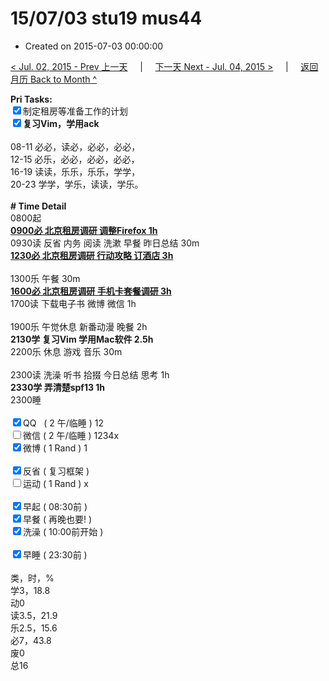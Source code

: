 # 15/07/03 stu19 mus44

- Created on 2015-07-03 00:00:00

[< Jul. 02, 2015 - Prev 上一天](_archived/lifelogs/2015/07/d02.md) &nbsp; &nbsp; | &nbsp; &nbsp; [下一天 Next - Jul. 04, 2015 >](_archived/lifelogs/2015/07/d04.md) &nbsp; &nbsp; |  &nbsp; &nbsp; [返回月历 Back to Month ^](_archived/lifelogs/2015/07/index.md)
<br/><div><b>Pri Tasks:</b></div><div><input checked="true" type="checkbox"/>制定租房等准备工作的计划</div><div><b><input checked="true" type="checkbox"/></b><b>复习Vim，学用ack</b></div><div><br/></div><div>08-11 必必，读必，必必，必必，</div><div>12-15 必乐，必必，必必，必必，</div><div>16-19 读读，乐乐，乐乐，学学，</div><div>20-23 学学，学乐，读读，学乐。</div><div><br/></div><div><b># Time Detail</b></div><div>0800起</div><div><u><b>0900必 北京租房调研 调整Firefox 1h</b></u></div><div>0930读 反省 内务 阅读 洗漱 早餐 昨日总结 30m</div><div><u><b>1230必 北京租房调研 行动攻略 订酒店 3h</b></u></div><div><br/></div><div>1300乐 午餐 30m</div><div><u><b>1600必 北京租房调研 手机卡套餐调研 3h</b></u></div><div>1700读 下载电子书 微博 微信 1h</div><div><br/></div><div>1900乐 午觉休息 新番动漫 晚餐 2h</div><div><b>2130学 复习Vim 学用Mac软件 2.5h</b></div><div>2200乐 休息 游戏 音乐 30m</div><div><br/></div><div>2300读 洗澡 听书 拾掇 今日总结 思考 1h</div><div><b>2330学 弄清楚spf13 1h</b></div><div>2300睡</div><div><br/></div><div><input checked="true" type="checkbox"/>QQ   ( 2 午/临睡 ) 12</div><div><input type="checkbox"/>微信 ( 2 午/临睡 ) 1234x</div><div><input checked="true" type="checkbox"/>微博 ( 1 Rand ) 1</div><div><br/></div><div><input checked="true" type="checkbox"/>反省 ( 复习框架 )</div><div><input type="checkbox"/>运动 ( 1 Rand ) x</div><div><br/></div><div><input checked="true" type="checkbox"/>早起 ( 08:30前 )</div><div><input checked="true" type="checkbox"/>早餐 ( 再晚也要! )</div><div><input checked="true" type="checkbox"/>洗澡 ( 10:00前开始 )</div><div><br/></div><div><input checked="true" type="checkbox"/>早睡 ( 23:30前 )</div><div><br/></div><div>类，时，%</div><div>学3，18.8</div><div>动0</div><div>读3.5，21.9</div><div>乐2.5，15.6</div><div>必7，43.8</div><div>废0</div><div>总16</div>
